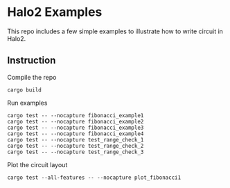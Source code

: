 # Halo2 Examples

This repo includes a few simple examples to illustrate how to write circuit in Halo2.

## Instruction

Compile the repo

```
cargo build
```

Run examples
```
cargo test -- --nocapture fibonacci_example1
cargo test -- --nocapture fibonacci_example2
cargo test -- --nocapture fibonacci_example3
cargo test -- --nocapture fibonacci_example4
cargo test -- --nocapture test_range_check_1
cargo test -- --nocapture test_range_check_2
cargo test -- --nocapture test_range_check_3
```

Plot the circuit layout
```
cargo test --all-features -- --nocapture plot_fibonacci1
```
